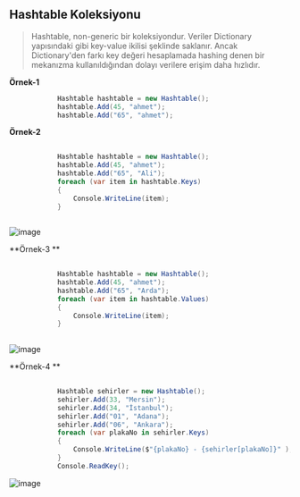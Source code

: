 ## Hashtable Koleksiyonu ##
> Hashtable, non-generic bir koleksiyondur. Veriler Dictionary yapısındaki gibi  key-value ikilisi şeklinde saklanır. Ancak Dictionary'den farkı key değeri hesaplamada hashing denen bir mekanızma kullanıldığından dolayı verilere erişim daha hızlıdır.

**Örnek-1**

```csharp
            Hashtable hashtable = new Hashtable();
            hashtable.Add(45, "ahmet");
            hashtable.Add("65", "ahmet");
```

**Örnek-2**

```csharp
           
            Hashtable hashtable = new Hashtable();
            hashtable.Add(45, "ahmet");
            hashtable.Add("65", "Ali");
            foreach (var item in hashtable.Keys)
            {
                Console.WriteLine(item);
            }
            
```

![image](https://user-images.githubusercontent.com/28144917/148027394-5c29cc2b-45f2-4f0a-9946-3cb4f4118e78.png)

**Örnek-3 **

```csharp
           
            Hashtable hashtable = new Hashtable();
            hashtable.Add(45, "ahmet");
            hashtable.Add("65", "Arda");
            foreach (var item in hashtable.Values)
            {
                Console.WriteLine(item);
            }
            
```

![image](https://user-images.githubusercontent.com/28144917/148027362-fa01180c-ba6d-4836-8382-8cf1cc1fdc4e.png)

**Örnek-4 **

```csharp
           
            Hashtable sehirler = new Hashtable();
            sehirler.Add(33, "Mersin");
            sehirler.Add(34, "İstanbul");
            sehirler.Add("01", "Adana");
            sehirler.Add("06", "Ankara");
            foreach (var plakaNo in sehirler.Keys)
            {
                Console.WriteLine($"{plakaNo} - {sehirler[plakaNo]}" );
            }
            Console.ReadKey();
```

![image](https://user-images.githubusercontent.com/28144917/148027672-e54d48fd-c9b5-4626-bc62-4761aa315c93.png)

